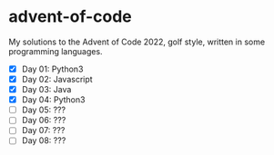 # advent-of-code

My solutions to the Advent of Code 2022, golf style, written in some programming languages.

- [x] Day 01: Python3
- [x] Day 02: Javascript
- [x] Day 03: Java
- [x] Day 04: Python3
- [ ] Day 05: ???
- [ ] Day 06: ???
- [ ] Day 07: ???
- [ ] Day 08: ???
